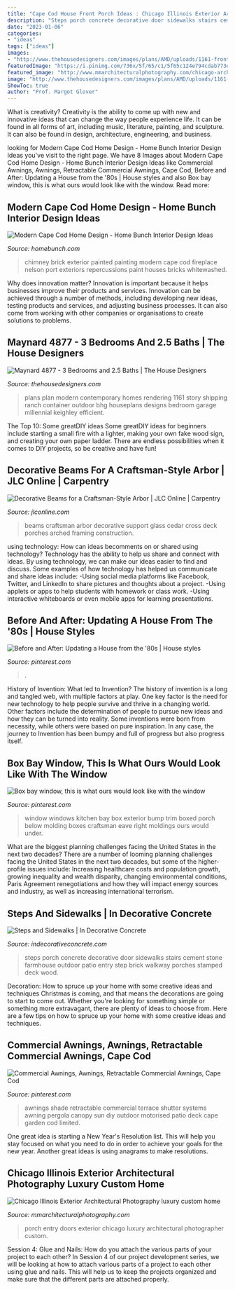 ```yaml
---
title: "Cape Cod House Front Porch Ideas : Chicago Illinois Exterior Architectural Photography Luxury Custom Home"
description: "Steps porch concrete decorative door sidewalks stairs cement stone farmhouse outdoor patio entry step brick walkway porches stamped deck wood"
date: "2023-01-06"
categories:
- "ideas"
tags: ["ideas"]
images:
- "http://www.thehousedesigners.com/images/plans/AMD/uploads/1161-front-rendering.jpg"
featuredImage: "https://i.pinimg.com/736x/5f/65/c1/5f65c124e794cdab773e86b26499b7d4.jpg"
featured_image: "http://www.mmarchitecturalphotography.com/chicago-architectural-photographer/uploads/2016/01/front-porch-entry-doors.jpg"
image: "http://www.thehousedesigners.com/images/plans/AMD/uploads/1161-front-rendering.jpg"
ShowToc: true
author: "Prof. Margot Glover"
---
```



What is creativity?
Creativity is the ability to come up with new and innovative ideas that can change the way people experience life. It can be found in all forms of art, including music, literature, painting, and sculpture. It can also be found in design, architecture, engineering, and business.

	

		
looking for Modern Cape Cod Home Design - Home Bunch Interior Design Ideas you've visit to the right page. We have 8 Images about Modern Cape Cod Home Design - Home Bunch Interior Design Ideas like Commercial Awnings, Awnings, Retractable Commercial Awnings, Cape Cod, Before and After: Updating a House from the &#039;80s | House styles and also Box bay window, this is what ours would look like with the window. Read more:
		
    
## Modern Cape Cod Home Design - Home Bunch Interior Design Ideas

<img loading=lazy src="https://www.homebunch.com/wp-content/uploads/2017/06/Painted-White-Brick-chimney.-Painted-White-Brick-chimney-ideas.-Painted-White-Brick-chimney.-Painted-White-Brick-chimney-PaintedWhiteBrickchimney-WhiteBrickchimney-Brickchimney-chimney.jpg" onerror="this.onerror=null;this.src='https://tse3.mm.bing.net/th?id=OIP.2sba89CIN_epNS8i4miC7QHaLH&amp;pid=15.1';" alt="Modern Cape Cod Home Design - Home Bunch Interior Design Ideas">

_Source: homebunch.com_

>chimney brick exterior painted painting modern cape cod fireplace nelson port exteriors repercussions paint houses bricks whitewashed. 

	

Why does innovation matter?
Innovation is important because it helps businesses improve their products and services. Innovation can be achieved through a number of methods, including developing new ideas, testing products and services, and adjusting business processes. It can also come from working with other companies or organisations to create solutions to problems.

    
## Maynard 4877 - 3 Bedrooms And 2.5 Baths | The House Designers

<img loading=lazy src="http://www.thehousedesigners.com/images/plans/AMD/uploads/1161-front-rendering.jpg" onerror="this.onerror=null;this.src='https://tse1.mm.bing.net/th?id=OIP.NKs6BdEuk8j4xtZW_jkRJgHaE3&amp;pid=15.1';" alt="Maynard 4877 - 3 Bedrooms and 2.5 Baths | The House Designers">

_Source: thehousedesigners.com_

>plans plan modern contemporary homes rendering 1161 story shipping ranch container outdoor bhg houseplans designs bedroom garage millennial keighley efficient. 

	

The Top 10: Some greatDIY ideas
Some greatDIY ideas for beginners include starting a small fire with a lighter, making your own fake wood sign, and creating your own paper ladder. There are endless possibilities when it comes to DIY projects, so be creative and have fun!

    
## Decorative Beams For A Craftsman-Style Arbor | JLC Online | Carpentry

<img loading=lazy src="http://cdnassets.hw.net/a9/24/3bf357a14f0eba8d171e2a5ac980/0317-otj-sweeney-arbor-1.jpg" onerror="this.onerror=null;this.src='https://tse2.mm.bing.net/th?id=OIP.nCFsszU5N6KNfNquJQ90ywHaE7&amp;pid=15.1';" alt="Decorative Beams for a Craftsman-Style Arbor | JLC Online | Carpentry">

_Source: jlconline.com_

>beams craftsman arbor decorative support glass cedar cross deck porches arched framing construction. 

	

using technology: How can ideas becomments on or shared using technology?
Technology has the ability to help us share and connect with ideas. By using technology, we can make our ideas easier to find and discuss. Some examples of how technology has helped us communicate and share ideas include: 
-Using social media platforms like Facebook, Twitter, and LinkedIn to share pictures and thoughts about a project. 
-Using applets or apps to help students with homework or class work. 
-Using interactive whiteboards or even mobile apps for learning presentations.

    
## Before And After: Updating A House From The &#039;80s | House Styles

<img loading=lazy src="https://i.pinimg.com/736x/9f/b8/a1/9fb8a1c2f6add6907245ecbadeb0d025--for-the-home-house-ideas.jpg" onerror="this.onerror=null;this.src='https://tse1.mm.bing.net/th?id=OIP.1i3IxkOer5lzGTZpeQQ2gwHaIc&amp;pid=15.1';" alt="Before and After: Updating a House from the &#039;80s | House styles">

_Source: pinterest.com_

>. 

	

History of Invention: What led to Invention?
The history of invention is a long and tangled web, with multiple factors at play. One key factor is the need for new technology to help people survive and thrive in a changing world. Other factors include the determination of people to pursue new ideas and how they can be turned into reality. Some inventions were born from necessity, while others were based on pure inspiration. In any case, the journey to Invention has been bumpy and full of progress but also progress itself.

    
## Box Bay Window, This Is What Ours Would Look Like With The Window

<img loading=lazy src="https://i.pinimg.com/originals/78/bb/46/78bb46f322312fdf3bb3ba8691e06443.jpg" onerror="this.onerror=null;this.src='https://tse4.mm.bing.net/th?id=OIP.qkeJpm2TNx2tS1zntXJ-aQHaHa&amp;pid=15.1';" alt="Box bay window, this is what ours would look like with the window">

_Source: pinterest.com_

>window windows kitchen bay box exterior bump trim boxed porch below molding boxes craftsman eave right moldings ours would under. 

	

What are the biggest planning challenges facing the United States in the next two decades?
There are a number of looming planning challenges facing the United States in the next two decades, but some of the higher-profile issues include: Increasing healthcare costs and population growth, growing inequality and wealth disparity, changing environmental conditions, Paris Agreement renegotiations and how they will impact energy sources and industry, as well as increasing international terrorism.

    
## Steps And Sidewalks | In Decorative Concrete

<img loading=lazy src="http://indecorativeconcrete.com/wp-content/gallery/Steps-and-Sidewalks/steps-sidewalks-port76-decorative-concrete.jpg" onerror="this.onerror=null;this.src='https://tse1.mm.bing.net/th?id=OIP.HHgcJeEwtJrGNxXNuRAPhQHaGV&amp;pid=15.1';" alt="Steps and Sidewalks | In Decorative Concrete">

_Source: indecorativeconcrete.com_

>steps porch concrete decorative door sidewalks stairs cement stone farmhouse outdoor patio entry step brick walkway porches stamped deck wood. 

	

Decoration: How to spruce up your home with some creative ideas and techniques
Christmas is coming, and that means the decorations are going to start to come out. Whether you're looking for something simple or something more extravagant, there are plenty of ideas to choose from. Here are a few tips on how to spruce up your home with some creative ideas and techniques.

    
## Commercial Awnings, Awnings, Retractable Commercial Awnings, Cape Cod

<img loading=lazy src="https://i.pinimg.com/736x/5f/65/c1/5f65c124e794cdab773e86b26499b7d4.jpg" onerror="this.onerror=null;this.src='https://tse3.mm.bing.net/th?id=OIP.2MZNPuSjkkp2JVhatL7KJgHaFj&amp;pid=15.1';" alt="Commercial Awnings, Awnings, Retractable Commercial Awnings, Cape Cod">

_Source: pinterest.com_

>awnings shade retractable commercial terrace shutter systems awning pergola canopy sun diy outdoor motorised patio deck cape garden cod limited. 

	

One great idea is starting a New Year's Resolution list. This will help you stay focused on what you need to do in order to achieve your goals for the new year. Another great ideas is using anagrams to make resolutions.

    
## Chicago Illinois Exterior Architectural Photography Luxury Custom Home

<img loading=lazy src="http://www.mmarchitecturalphotography.com/chicago-architectural-photographer/uploads/2016/01/front-porch-entry-doors.jpg" onerror="this.onerror=null;this.src='https://tse2.mm.bing.net/th?id=OIP.yfrrB2R-2F49yJFthrlBJAHaLH&amp;pid=15.1';" alt="Chicago Illinois Exterior Architectural Photography luxury custom home">

_Source: mmarchitecturalphotography.com_

>porch entry doors exterior chicago luxury architectural photographer custom. 

	

Session 4: Glue and Nails: How do you attach the various parts of your project to each other?
In Session 4 of our project development series, we will be looking at how to attach various parts of a project to each other using glue and nails. This will help us to keep the projects organized and make sure that the different parts are attached properly.

